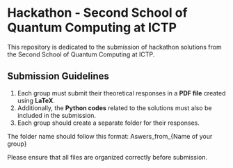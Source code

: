 # Hackathon - Second School of Quantum Computing at ICTP

This repository is dedicated to the submission of hackathon solutions from the Second School of Quantum Computing at ICTP.

## Submission Guidelines

1. Each group must submit their theoretical responses in a **PDF file** created using **LaTeX**.
2. Additionally, the **Python codes** related to the solutions must also be included in the submission.
3. Each group should create a separate folder for their responses. 

The folder name should follow this format: Aswers_from_{Name of your group}
   

Please ensure that all files are organized correctly before submission.

